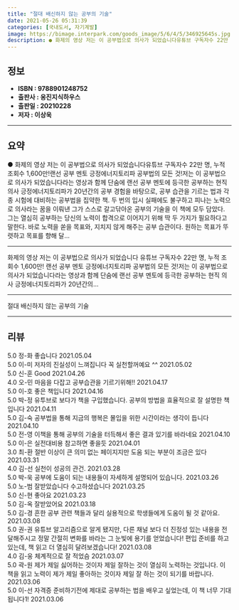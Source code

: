 ```yaml
---
title: "절대 배신하지 않는 공부의 기술"
date: 2021-05-26 05:31:39
categories: [국내도서, 자기계발]
image: https://bimage.interpark.com/goods_image/5/6/4/5/346925645s.jpg
description: ● 화제의 영상 저는 이 공부법으로 의사가 되었습니다유튜브 구독자수 22만 명, 누적 조회수 1,600만!랜선 공부 멘토 긍정에너지토리파 공부법의 모든 것!저는 이 공부법으로 의사가 되었습니다라는 영상과 함께 단숨에 랜선 공부 멘토에 등극한 공부하는 현직 의사 긍정에너지토리파가 20년
---
```


## **정보**

- **ISBN : 9788901248752**
- **출판사 : 웅진지식하우스**
- **출판일 : 20210228**
- **저자 : 이상욱**

------



## **요약**

●  화제의 영상 저는 이 공부법으로 의사가 되었습니다유튜브 구독자수 22만 명, 누적 조회수 1,600만!랜선 공부 멘토 긍정에너지토리파 공부법의 모든 것!저는 이 공부법으로 의사가 되었습니다라는 영상과 함께 단숨에 랜선 공부 멘토에 등극한 공부하는 현직 의사 긍정에너지토리파가 20년간의 공부 경험을 바탕으로, 공부 습관을 기르는 법과 각종 시험에 대비하는 공부법을 집약한 책. 두 번의 입시 실패에도 불구하고 피나는 노력으로 의사라는 꿈을 이뤄낸 그가 스스로 갈고닦아온 공부의 기술을 이 책에 모두 담았다. 그는 열심히 공부하는 당신의 노력이 합격으로 이어지기 위해 딱 두 가지가 필요하다고 말한다. 바로 노력을 쏟을 목표와, 지치지 않게 해주는 공부 습관이다. 원하는 목표가 뚜렷하고 목표를 향해 달...

------

화제의 영상 저는 이 공부법으로 의사가 되었습니다
유튜브 구독자수 22만 명, 누적 조회수 1,600만!
랜선 공부 멘토 긍정에너지토리파 공부법의 모든 것!저는 이 공부법으로 의사가 되었습니다라는 영상과 함께 단숨에 랜선 공부 멘토에 등극한 공부하는 현직 의사 긍정에너지토리파가 20년간의... 

------


절대 배신하지 않는 공부의 기술 

------


## **리뷰** 

5.0 정-화 좋습니다 2021.05.04 <br/>5.0 이-미 저자의 진실성이 느껴집니다 꼭 실천할꺼예요 ^^ 2021.05.02 <br/>5.0 신-훈 Good 2021.04.26 <br/>4.0 오-민 마음을 다잡고 공부습관을 기르기위해!! 2021.04.17 <br/>5.0 이-호 좋은 책입니다 2021.04.16 <br/>5.0 박-정 유투브로 보다가 책을 구입했습니다. 공부의 방법을 효율적으로 잘 설명한 책입니다 2021.04.11 <br/>5.0 김-숙 공부법을 통해 지금의 행복은 몰입을 위한 시간이라는 생각이 듭니다 2021.04.10 <br/>5.0 전-영 이책을 통해 공부의 기술을 터득해서 좋은 결과 있기를 바라네요 2021.04.10 <br/>5.0 이-은 실전대비용 참고하면 좋을듯  2021.04.01 <br/>3.0 최-환 절반 이상이 큰 의미 없는 페이지지만 도움 되는 부분이 조금은 있다 2021.03.31 <br/>4.0 김-선 실천이 성공의 관건. 2021.03.28 <br/>5.0 박-욱 공부에 도움이 되는 내용들이 자세하게 설명되어 있습니다. 2021.03.26 <br/>5.0 노-범 잘받았습니다 수고하셨습니다  2021.03.25 <br/>5.0 신-현 좋아요 2021.03.23 <br/>5.0 김-옥 잘받았어요 2021.03.18 <br/>5.0 김-경 흔한 공부 관련 책들과 달리 실용적으로 학생들에게 도움이 될 것 같아요. 2021.03.08 <br/>5.0 권-권 유튜브 알고리즘으로 알게 됐지만, 다른 채널 보다 더 진정성 있는 내용을 전달해주시고 정말 간절히 변화를 바라는 그 눈빛에 용기를 얻었습니다! 편입 준비를 하고 있는데, 책 읽고 더 열심히 달려보겠습니다! 2021.03.08 <br/>4.0 김-웅 체계적으로 잘 적었슴 2021.03.07 <br/>5.0 곽-원 제가 제일 싫어하는 것이자 제일 잘하는 것이 열심히 노력하는 것입니다. 이 책을 읽고 노력이 제가 제일 좋아하는 것이자 제일 잘 하는 것이 되기를 바랍니다. 2021.03.06 <br/>5.0 이-선 자격증 준비하기전에 제대로 공부하는 법을 배우고 싶었는데, 이 책 너무 기대됩니다1! 2021.03.06 <br/>